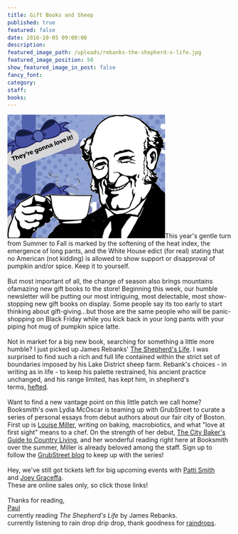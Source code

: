 ```yaml
---
title: Gift Books and Sheep
published: true
featured: false
date: 2016-10-05 09:00:00
description:
featured_image_path: /uploads/rebanks-the-shepherd-s-life.jpg
featured_image_position: 50
show_featured_image_in_post: false
fancy_font:
category:
staff:
books:
---
```



![](/uploads/versions/pumpkinlatte---x----356-278x---.jpg)This year's gentle turn from Summer to Fall is marked by the softening of the heat index, the emergence of long pants, and the White House edict (for real) stating that no American (not kidding) is allowed to show support or disapproval of pumpkin and/or spice. Keep it to yourself.
<br>
<br>But most important of all, the change of season also brings mountains ofamazing new gift books to the store! Beginning this week, our humble newsletter will be putting our most intriguing, most delectable, most show-stopping new gift books on display. Some people say its too early to start thinking about gift-giving…but those are the same people who will be panic-shopping on Black Friday while you kick back in your long pants with your piping hot mug of pumpkin spice latte.
<br>
<br>Not in market for a big new book, searching for something a little more humble? I just picked up James Rebanks' [The Shepherd's Life](http://www.brooklinebooksmith-shop.com/book/9781250060266). I was surprised to find such a rich and full life contained within the strict set of boundaries imposed by his Lake District sheep farm. Rebank's choices - in writing as in life - to keep his palette restrained, his ancient practice unchanged, and his range limited, has kept him, in shepherd's terms, [hefted](https://www.youtube.com/watch?v=aKPpv9rA5Uk).
<br>
<br>Want to find a new vantage point on this little patch we call home? Booksmith's own Lydia McOscar is teaming up with GrubStreet to curate a series of personal essays from debut authors about our fair city of Boston. First up is [Louise Miller](https://www.grubstreet.org/blog/looking-for-the-one-a-writers-life-in-kitchens/), writing on baking, macrobiotics, and what "love at first sight" means to a chef. On the strength of her debut, [The City Baker's Guide to Country Living](http://www.brooklinebooksmith-shop.com/book/9781101981207), and her wonderful reading right here at Booksmith over the summer, Miller is already beloved among the staff. Sign up to follow the [GrubStreet blog](https://www.grubstreet.org/blog/) to keep up with the series!
<br>
<br>Hey, we've still got tickets left for big upcoming events with [Patti Smith](https://www.etix.com/ticket/p/8734738/brookline-booksmith-presents-patti-smith-for-m-train-in-conversation-with-michael-patrick-macdonald-boston-berklee-performance-center) and [Joey Graceffa](https://www.eventbrite.com/e/108-joey-graceffa-children-of-eden-book-signing-tickets-27609026341#tickets).
<br>These are online sales only, so click those links!
<br>
<br>Thanks for reading,
<br>[Paul](http://www.ptpainter.com/)
<br>currently reading *The Shepherd's Life* by James Rebanks.
<br>currently listening to rain drop drip drop, thank goodness for [raindrops](https://www.youtube.com/watch?v=2WuWbbzFxgs).